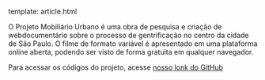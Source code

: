 template: article.html

<div class="content">
<p class="about">O Projeto Mobiliário Urbano é uma obra de pesquisa e criação de webdocumentário sobre o processo de gentrificação no centro da cidade de São Paulo. O filme de formato variável é apresentado em uma plataforma online aberta, podendo ser visto de forma gratuita em qualquer navegador.</p>
<span class="p">Para acessar os códigos do projeto, acesse <a href="https://github.com/Agreste/MobUrb">nosso lonk do GitHub</a> </p>
</div>